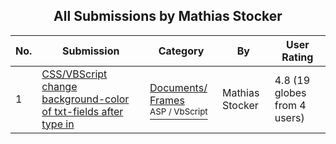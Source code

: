 ﻿<div align="center">

## All Submissions by Mathias Stocker

</div>

No.  | Submission | Category | By   | User Rating
---- | ---------- | -------- | ---- | -----------
1 | [CSS/VBScript change background\-color of txt\-fields after type in<br />](https://github.com/Planet-Source-Code/mathias-stocker-css-vbscript-change-background-color-of-txt-fields-after-type-in__4-6546) | [Documents/ Frames<br /><sup>ASP / VbScript</sup>](../ByCategory/documents-frames__4-27.md) | Mathias Stocker | 4.8 (19 globes from 4 users)
